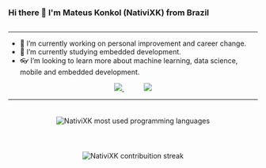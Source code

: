 ### Hi there 👋 I'm Mateus Konkol (NativiXK) from Brazil
## 
<!-- <img src="https://img.shields.io/badge/Python--green">
<img src="https://img.shields.io/badge/Web--red">
<img src="https://img.shields.io/badge/Backend--blue"> -->

---
- 💪 I’m currently working on personal improvement and career change.
- 🌱 I’m currently studying embedded development.
- 👓 I’m looking to learn more about machine learning, data science, mobile and embedded development.

<div align="center">
  <a href="https://www.linkedin.com/in/mateus-konkol/" target="_blank" style="margin: 20px;">
    <img src="https://img.shields.io/badge/-LinkedIn-%230077B5?style=for-the-badge&logo=linkedin&logoColor=white"/>
  </a>
  <a href="https://www.instagram.com/konkol_m" target="_blank" style="margin: 20px;">
    <img src="https://img.shields.io/badge/-Instagram-%230077?style=for-the-badge&logo=instagram&logoColor=pink"/>
  </a>
</div>

---
<div align="center">
  <img 
       src="https://github-readme-stats.vercel.app/api/top-langs/?username=NativiXK&layout=compact&langs_count=7&theme=dark" 
       alt="NativiXK most used programming languages" 
       style="margin: 20px auto;"
  />

  <img 
       src="http://github-readme-streak-stats.herokuapp.com/?user=NativiXK&theme=dark&hide_border=true&date_format=j%20M%5B%20Y%5D" 
       alt="NativiXK contribuition streak" 
       style="margin: 20px auto;"
  />
</div>
<!--
**NativiXK/NativiXK** is a ✨ _special_ ✨ repository because its `README.md` (this file) appears on your GitHub profile.

Here are some ideas to get you started:

- 🔭 I’m currently working on ...
- 🌱 I’m currently learning ...
- 👯 I’m looking to collaborate on ...
- 🤔 I’m looking for help with ...
- 💬 Ask me about ...
- 📫 How to reach me: ...
- 😄 Pronouns: ...
- ⚡ Fun fact: ...
-->
